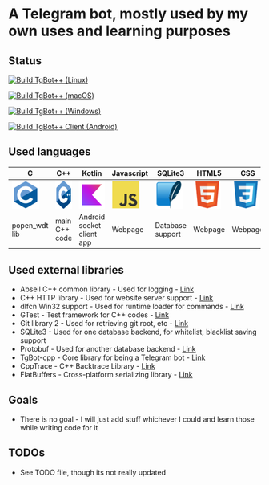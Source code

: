 # A Telegram bot, mostly used by my own uses and learning purposes

## Status
[![Build TgBot++ (Linux)](https://github.com/Royna2544/c_cpp_telegrambot/actions/workflows/linux_test.yml/badge.svg)](https://github.com/Royna2544/c_cpp_telegrambot/actions/workflows/linux_test.yml)

[![Build TgBot++ (macOS)](https://github.com/Royna2544/c_cpp_telegrambot/actions/workflows/macos_test.yml/badge.svg?event=push)](https://github.com/Royna2544/c_cpp_telegrambot/actions/workflows/macos_test.yml)

[![Build TgBot++ (Windows)](https://github.com/Royna2544/c_cpp_telegrambot/actions/workflows/windows_test.yml/badge.svg)](https://github.com/Royna2544/c_cpp_telegrambot/actions/workflows/windows_test.yml)

[![Build TgBot++ Client (Android)](https://github.com/Royna2544/c_cpp_telegrambot/actions/workflows/android_client_test.yml/badge.svg)](https://github.com/Royna2544/c_cpp_telegrambot/actions/workflows/android_client_test.yml)

## Used languages
| C | C++ | Kotlin | Javascript | SQLite3 | HTML5 | CSS | SCSS | PHP |
|-- | --- | ------ | ---------- | --- | ----- | --- | ---- | --- |
| <img src="www/resources/devicons/c-original.svg" title="C"  alt="C" width="55" height="55"/>|<img src="www/resources/devicons/cplusplus-original.svg" title="C++"  alt="C++" width="55" height="55"/>|<img src="www/resources/devicons/kotlin-original.svg" title="Kotlin"  alt="Kotlin" width="55" height="55"/>|<img src="www/resources/devicons/javascript-original.svg" title="Javascript" alt="Javascript" width="55" height="55"/>|<img src="https://github.com/devicons/devicon/blob/master/icons/sqlite/sqlite-original.svg" title="SQLite"  alt="SQLite" width="55" height="55"/>|<img src="https://github.com/devicons/devicon/blob/master/icons/html5/html5-original.svg" title="HTML5"  alt="HTML5" width="55" height="55"/>|<img src="https://github.com/devicons/devicon/blob/master/icons/css3/css3-original.svg" title="CSS"  alt="CSS" width="55" height="55"/>|<img src="www/resources/devicons/sass-original.svg" title="SCSS"  alt="SCSS" width="55" height="55"/>| <img src="www/resources/devicons/php-original.svg" title="PHP"  alt="PHP" width="55" height="55"/>|
| popen_wdt lib | main C++ code | Android socket client app | Webpage | Database support | Webpage | Webpage | Webpage | Webpage |

## Used external libraries
- Abseil C++ common library - Used for logging - [Link](https://github.com/abseil/abseil-cpp)
- C++ HTTP library - Used for website server support - [Link](https://github.com/yhirose/cpp-httplib)
- dlfcn Win32 support - Used for runtime loader for commands - [Link](https://github.com/dlfcn-win32/dlfcn-win32)
- GTest - Test framework for C++ codes - [Link](https://github.com/google/googletest)
- Git library 2 - Used for retrieving git root, etc - [Link](https://github.com/libgit2/libgit2)
- SQLite3 - Used for one database backend, for whitelist, blacklist saving support
- Protobuf - Used for another database backend - [Link](https://github.com/protocolbuffers/protobuf)
- TgBot-cpp - Core library for being a Telegram bot - [Link](https://github.com/reo7sp/tgbot-cpp)
- CppTrace - C++ Backtrace Library - [Link](https://github.com/jeremy-rifkin/cpptrace)
- FlatBuffers - Cross-platform serializing library - [Link](https://github.com/google/flatbuffers)

## Goals
- There is no goal - I will just add stuff whichever I could and learn those while writing code for it

## TODOs
- See TODO file, though its not really updated
